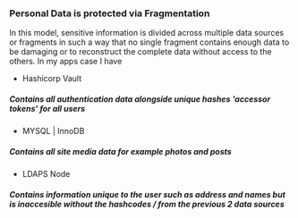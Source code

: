 ### Personal Data is protected via Fragmentation
In this model, sensitive information is divided across
multiple data sources or fragments in such a way that no single fragment
contains enough data to be damaging or to reconstruct the complete data
without access to the others. In my apps case I have
* Hashicorp Vault
##### Contains all authentication data alongside unique hashes 'accessor tokens' for all users
* MYSQL | InnoDB
##### Contains all site media data for example photos and posts
* LDAPS Node
##### Contains information unique to the user such as address and names but is inaccesible without the hashcodes / from the previous 2 data sources
